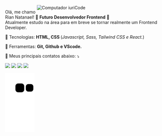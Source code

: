 <img src="https://raw.githubusercontent.com/MicaelliMedeiros/micaellimedeiros/master/image/computer-illustration.png" min-width="400px" max-width="400px" width="400px" align="right" alt="Computador iuriCode">

<p align="left"> 
  Olá, me chamo Rian Natanael! 👋 <strong>Futuro Desenvolvedor Frontend</strong> 💜<br>
  Atualmente estudo na área para em breve se tornar realmente um Frontend Developer.
</p>

<p align="left">
  🦄 Tecnologias: <strong>HTML, CSS </strong>(<i>Javascript, Sass, Tailwind CSS e React.</i>)
</p>

<p align="left">
  💼 Ferramentas: <strong>Git, Github e VScode.</strong>
</p>

<p align="left">
  💌 Meus principais contatos abaixo: ⤵️
</p>

<p align="left">
  <a href="#" alt="Gmail">
  <img src="https://img.shields.io/badge/-Gmail-FF0000?style=flat-square&labelColor=FF0000&logo=gmail&logoColor=white&link=malito="riaanatanael@gmail.com" " /></a>

  <a href="#" alt="Linkedin">
  <img src="https://img.shields.io/badge/-Linkedin-0e76a8?style=flat-square&logo=Linkedin&logoColor=white&link=https://www.linkedin.com/in/rian-natanael/" /></a>

  <a href="#" alt="WhatsApp">
  <img src="https://img.shields.io/badge/-WhatsApp-25d366?style=flat-square&labelColor=25d366&logo=whatsapp&logoColor=white&link=https://wa.link/gap4fv"/></a>

  <a href="#" alt="Instagram">
  <img src="https://img.shields.io/badge/-Instagram-DF0174?style=flat-square&labelColor=DF0174&logo=instagram&logoColor=white&link=https://www.instagram.com/_riancl/"/></a>
</p>  

![Snake animation](https://github.com/rianzito/rianzito/blob/output/github-contribution-grid-snake.svg)
